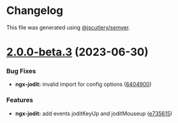 # Changelog

This file was generated using [@jscutlery/semver](https://github.com/jscutlery/semver).

# [2.0.0-beta.3](https://github.com/julianpoemp/ngx-jodit/compare/ngx-jodit-2.0.0-beta.2...ngx-jodit-2.0.0-beta.3) (2023-06-30)


### Bug Fixes

* **ngx-jodit:** invalid import for config options ([6404900](https://github.com/julianpoemp/ngx-jodit/commit/6404900ae8dc8b2528017a81b28214a0f8d634ba))


### Features

* **ngx-jodit:** add events joditKeyUp and joditMouseup ([e735615](https://github.com/julianpoemp/ngx-jodit/commit/e7356154477e66e0921d886c3a5602ddf83c78b7))
